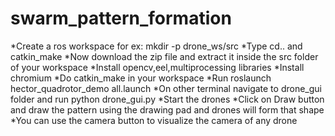 # swarm_pattern_formation
*Create a ros workspace for ex: mkdir -p drone_ws/src
*Type cd.. and catkin_make
*Now download the zip file and extract it inside the src folder of your workspace
*Install opencv,eel,multiprocessing libraries
*Install chromium
*Do catkin_make in your workspace
*Run roslaunch hector_quadrotor_demo all.launch
*On other terminal navigate to drone_gui folder and run python drone_gui.py
*Start the drones
*Click on Draw button and draw the pattern using the drawing pad and drones will form that shape
*You can use the camera button to visualize the camera of any drone
